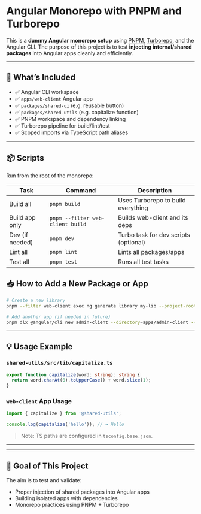 

# Angular Monorepo with PNPM and Turborepo

This is a **dummy Angular monorepo setup** using [PNPM](https://pnpm.io), [Turborepo](https://turbo.build), and the Angular CLI. The purpose of this project is to test **injecting internal/shared packages** into Angular apps cleanly and efficiently.



---

## 🚀 What’s Included

- ✅ Angular CLI workspace
- ✅ `apps/web-client` Angular app
- ✅ `packages/shared-ui` (e.g. reusable button)
- ✅ `packages/shared-utils` (e.g. capitalize function)
- ✅ PNPM workspace and dependency linking
- ✅ Turborepo pipeline for build/lint/test
- ✅ Scoped imports via TypeScript path aliases

---

## 📦 Scripts

Run from the root of the monorepo:

| Task              | Command                         | Description                          |
|-------------------|----------------------------------|--------------------------------------|
| Build all         | `pnpm build`                     | Uses Turborepo to build everything   |
| Build app only    | `pnpm --filter web-client build` | Builds web-client and its deps       |
| Dev (if needed)   | `pnpm dev`                       | Turbo task for dev scripts (optional)|
| Lint all          | `pnpm lint`                      | Lints all packages/apps              |
| Test all          | `pnpm test`                      | Runs all test tasks                  |


## 📥 How to Add a New Package or App

```bash
# Create a new library
pnpm --filter web-client exec ng generate library my-lib --project-root=packages/my-lib --prefix=lib

# Add another app (if needed in future)
pnpm dlx @angular/cli new admin-client --directory=apps/admin-client --create-application --strict --routing --style=scss
````

---

## 💡 Usage Example

### `shared-utils/src/lib/capitalize.ts`

```ts
export function capitalize(word: string): string {
  return word.charAt(0).toUpperCase() + word.slice(1);
}
```

### `web-client` App Usage

```ts
import { capitalize } from '@shared-utils';

console.log(capitalize('hello')); // → Hello
```

> Note: TS paths are configured in `tsconfig.base.json`.

---




---


## 🧪 Goal of This Project

The aim is to test and validate:

* Proper injection of shared packages into Angular apps
* Building isolated apps with dependencies
* Monorepo practices using PNPM + Turborepo


